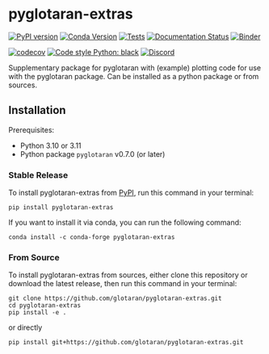 # pyglotaran-extras

[![PyPI version](https://badge.fury.io/py/pyglotaran-extras.svg)](https://badge.fury.io/py/pyglotaran-extras)
[![Conda Version](https://img.shields.io/conda/vn/conda-forge/pyglotaran-extras.svg)](https://anaconda.org/conda-forge/pyglotaran-extras)
[![Tests](https://github.com/glotaran/pyglotaran-extras/actions/workflows/test.yml/badge.svg)](https://github.com/glotaran/pyglotaran-extras/actions/workflows/test.yml)
[![Documentation Status](https://readthedocs.org/projects/pyglotaran-extras/badge/?version=latest)](https://pyglotaran-extras.readthedocs.io/en/latest/?badge=latest)
[![Binder](https://static.mybinder.org/badge_logo.svg)](https://mybinder.org/v2/gh/glotaran/pyglotaran-extras.git/main?urlpath=lab%2Ftree%2Fdocs%2Fsource%2Fnotebooks)

[![codecov](https://codecov.io/gh/glotaran/pyglotaran-extras/branch/main/graph/badge.svg?token=I6F412Y390)](https://codecov.io/gh/glotaran/pyglotaran-extras)
[![Code style Python: black](https://img.shields.io/badge/code%20style-black-000000.svg)](https://github.com/psf/black)
[![Discord](https://img.shields.io/discord/883443835135475753.svg?label=&logo=discord&logoColor=ffffff&color=7389D8&labelColor=6A7EC2)](https://discord.gg/KfnEYRSTJx)

Supplementary package for pyglotaran with (example) plotting code for use with the pyglotaran package.
Can be installed as a python package or from sources.

## Installation

Prerequisites:

- Python 3.10 or 3.11
- Python package `pyglotaran` v0.7.0 (or later)

### Stable Release

To install pyglotaran-extras from [PyPI](https://pypi.org/), run this command in your terminal:

```console
pip install pyglotaran-extras
```

If you want to install it via conda, you can run the following command:

```console
conda install -c conda-forge pyglotaran-extras
```

### From Source

To install pyglotaran-extras from sources, either clone this repository or download the latest release, then run this command in your terminal:

```console
git clone https://github.com/glotaran/pyglotaran-extras.git
cd pyglotaran-extras
pip install -e .
```

or directly

```console
pip install git+https://github.com/glotaran/pyglotaran-extras.git
```
